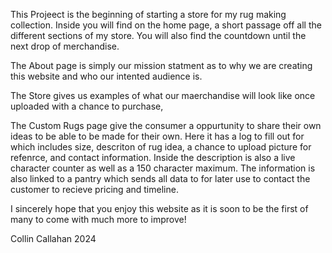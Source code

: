 This Projeect is the beginning of starting a store for my rug making collection. 
Inside you will find on the home page, a short passage off all the different sections of my store. You will also find the countdown until the next drop of merchandise.

The About page is simply our mission statment as to why we are creating this website and who our intented audience is.

The Store gives us examples of what our maerchandise will look like once uploaded with a chance to purchase,

The Custom Rugs page give the consumer a oppurtunity to share their own ideas to be able to be made for their own. Here it has a log to fill out for which includes size, descriton of rug idea, a chance to upload picture for refenrce, and contact information.
Inside the description is also a live character counter as well as a 150 character maximum. The information is also linked to a pantry which sends all data to for later use to contact the customer to recieve pricing and timeline.

I sincerely hope that you enjoy this website as it is soon to be the first of many to come with much more to improve!

Collin Callahan 2024

